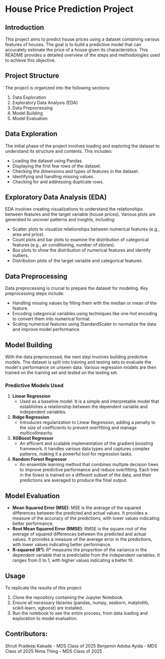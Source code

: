 # House Price Prediction Project

## Introduction
This project aims to predict house prices using a dataset containing various features of houses. The goal is to build a predictive model that can accurately estimate the price of a house given its characteristics. This README provides a detailed overview of the steps and methodologies used to achieve this objective.

## Project Structure
The project is organized into the following sections:
1. Data Exploration
2. Exploratory Data Analysis (EDA)
3. Data Preprocessing
4. Model Building
5. Model Evaluation

## Data Exploration
The initial phase of the project involves loading and exploring the dataset to understand its structure and contents. This includes:
- Loading the dataset using Pandas.
- Displaying the first few rows of the dataset.
- Checking the dimensions and types of features in the dataset.
- Identifying and handling missing values.
- Checking for and addressing duplicate rows.

## Exploratory Data Analysis (EDA)
EDA involves creating visualizations to understand the relationships between features and the target variable (house prices). Various plots are generated to uncover patterns and insights, including:
- Scatter plots to visualize relationships between numerical features (e.g., area and price).
- Count plots and bar plots to examine the distribution of categorical features (e.g., air conditioning, number of stories).
- Box plots to show the distribution of numerical features and identify outliers.
- Distribution plots of the target variable and categorical features.

## Data Preprocessing
Data preprocessing is crucial to prepare the dataset for modeling. Key preprocessing steps include:
- Handling missing values by filling them with the median or mean of the feature.
- Encoding categorical variables using techniques like one-hot encoding to convert them into numerical format.
- Scaling numerical features using StandardScaler to normalize the data and improve model performance.

## Model Building
With the data preprocessed, the next step involves building predictive models. The dataset is split into training and testing sets to evaluate the model's performance on unseen data. Various regression models are then trained on the training set and tested on the testing set.

### Predictive Models Used
1. **Linear Regression**
   - Used as a baseline model. It is a simple and interpretable model that establishes a relationship between the dependent variable and independent variables.
2. **Ridge Regression**
   - Introduces regularization to Linear Regression, adding a penalty to the size of coefficients to prevent overfitting and manage multicollinearity.
3. **XGBoost Regressor**
   - An efficient and scalable implementation of the gradient boosting framework. It handles various data types and captures complex patterns, making it a powerful tool for regression tasks.
4. **Random Forest Regressor**
   - An ensemble learning method that combines multiple decision trees to improve predictive performance and reduce overfitting. Each tree in the forest is trained on a different subset of the data, and their predictions are averaged to produce the final output.

## Model Evaluation
- **Mean Squared Error (MSE)**: MSE is the average of the squared differences between the predicted and actual values. It provides a measure of the accuracy of the predictions, with lower values indicating better performance.
- **Root Mean Squared Error (RMSE)**: RMSE is the square root of the average of squared differences between the predicted and actual values. It provides a measure of the average error in the predictions, with lower values indicating better performance.
- **R-squared (R²)**: R² measures the proportion of the variance in the dependent variable that is predictable from the independent variables. It ranges from 0 to 1, with higher values indicating a better fit.

## Usage
To replicate the results of this project:
1. Clone the repository containing the Jupyter Notebook.
2. Ensure all necessary libraries (pandas, numpy, seaborn, matplotlib, scikit-learn, xgboost) are installed.
3. Run the notebook to see the entire process, from data loading and exploration to model evaluation.

## Contributors:
Shruti Pradeep Kakade - MDS Class of 2025
Benjamin Adoba Ayida - MDS Class of 2025 
Nima Thing - MDS Class of 2025

